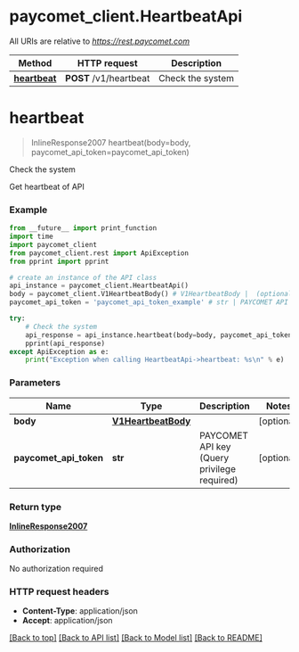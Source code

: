 # paycomet_client.HeartbeatApi

All URIs are relative to *https://rest.paycomet.com*

Method | HTTP request | Description
------------- | ------------- | -------------
[**heartbeat**](HeartbeatApi.md#heartbeat) | **POST** /v1/heartbeat | Check the system

# **heartbeat**
> InlineResponse2007 heartbeat(body=body, paycomet_api_token=paycomet_api_token)

Check the system

Get heartbeat of API

### Example
```python
from __future__ import print_function
import time
import paycomet_client
from paycomet_client.rest import ApiException
from pprint import pprint

# create an instance of the API class
api_instance = paycomet_client.HeartbeatApi()
body = paycomet_client.V1HeartbeatBody() # V1HeartbeatBody |  (optional)
paycomet_api_token = 'paycomet_api_token_example' # str | PAYCOMET API key (Query privilege required) (optional)

try:
    # Check the system
    api_response = api_instance.heartbeat(body=body, paycomet_api_token=paycomet_api_token)
    pprint(api_response)
except ApiException as e:
    print("Exception when calling HeartbeatApi->heartbeat: %s\n" % e)
```

### Parameters

Name | Type | Description  | Notes
------------- | ------------- | ------------- | -------------
 **body** | [**V1HeartbeatBody**](V1HeartbeatBody.md)|  | [optional]
 **paycomet_api_token** | **str**| PAYCOMET API key (Query privilege required) | [optional]

### Return type

[**InlineResponse2007**](InlineResponse2007.md)

### Authorization

No authorization required

### HTTP request headers

 - **Content-Type**: application/json
 - **Accept**: application/json

[[Back to top]](#) [[Back to API list]](../README.md#documentation-for-api-endpoints) [[Back to Model list]](../README.md#documentation-for-models) [[Back to README]](../README.md)

